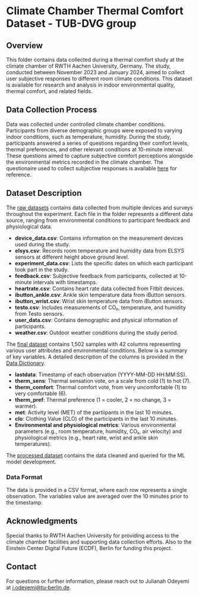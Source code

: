 # Climate Chamber Thermal Comfort Dataset - TUB-DVG group

## Overview
This folder contains data collected during a thermal comfort study at the climate chamber of RWTH Aachen University, Germany. The study, conducted between November 2023 and January 2024, aimed to collect user subjective responses to different room climate conditions. This dataset is available for research and analysis in indoor environmental quality, thermal comfort, and related fields.

## Data Collection Process
Data was collected under controlled climate chamber conditions. Participants from diverse demographic groups were exposed to varying indoor conditions, such as temperature, humidity. During the study, participants answered a series of questions regarding their comfort levels, thermal preferences, and other relevant conditions at 10-minute interval. These questions aimed to capture subjective comfort perceptions alongside the environmental metrics recorded in the climate chamber. The questionaire used to collect subjective responses is available [here](SubjectiveQs.pdf) for reference.

## Dataset Description
The [raw datasets](dvg_climate_chamber_exp_raw_dataset) contains data collected from multiple devices and surveys throughout the experiment. Each file in the folder represents a different data source, ranging from environmental conditions to participant feedback and physiological data.

- **device_data.csv**: Contains information on the measurement devices used during the study.
- **elsys.csv**: Records room temperature and humidity data from ELSYS sensors at different height above ground level.
- **experiment_data.csv**: Lists the specific dates on which each participant took part in the study.
- **feedback.csv**: Subjective feedback from participants, collected at 10-minute intervals with timestamps.
- **heartrate.csv**: Contains heart rate data collected from Fitbit devices.
- **ibutton_ankle.csv**: Ankle skin temperature data from iButton sensors.
- **ibutton_wrist.csv**: Wrist skin temperature data from iButton sensors.
- **testo.csv**: Includes measurements of CO₂, temperature, and humidity from Testo sensors.
- **user_data.csv**: Contains demographic and physical information of participants.
- **weather.csv**: Outdoor weather conditions during the study period.

The [final dataset](dvg_climate_chamber_final_data.csv) contains 1,502 samples with 42 columns representing various user attributes and environmental conditions. Below is a summary of key variables. A detailed description of the columns is provided in the [Data Dictionary](data_dictionary.csv).

- **lastdata**: Timestamp of each observation (YYYY-MM-DD HH:MM:SS).
- **therm_sens**: Thermal sensation vote, on a scale from cold (1) to hot (7).
- **therm_comfort**: Thermal comfort vote, from very uncomfortable (1) to very comfortable (6).
- **therm_pref**: Thermal preference (1 = cooler, 2 = no change, 3 = warmer).
- **met**: Activity level (MET) of the partiipants in the last 10 minutes.
- **clo**: Clothing Value (CLO) of the participants in the last 10 minutes. 
- **Environmental and physiological metrics**: Various environmental parameters (e.g., room temperature, humidity, CO₂, air velocity) and physiological metrics (e.g., heart rate, wrist and ankle skin temperatures).

The [processed dataset](processed_data.csv) contains the data cleaned and queried for the ML model development.

### Data Format
The data is provided in a CSV format, where each row represents a single observation. The variables value are averaged over the 10 minutes prior to the timestamp.

## Acknowledgments
Special thanks to RWTH Aachen University for providing access to the climate chamber facilities and supporting data collection efforts. Also to the Einstein Center Digital Future (ECDF), Berlin for funding this project.

## Contact
For questions or further information, please reach out to Julianah Odeyemi at j.odeyemi@tu-berlin.de.


